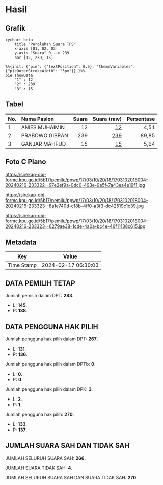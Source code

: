 # Hasil

## Grafik

```mermaid
xychart-beta
    title "Perolehan Suara TPS"
    x-axis [01, 02, 03]
    y-axis "Suara" 0 --> 239
    bar [12, 239, 15]
```

```mermaid
%%{init: {"pie": {"textPosition": 0.5}, "themeVariables": {"pieOuterStrokeWidth": "5px"}} }%%
pie showData
    "1" : 12
    "2" : 239
    "3" : 15
```

## Tabel

| No. | Nama Paslon    | Suara | Suara (raw) | Persentase |
|:--- |:-------------- | -----:| -----------:| ----------:|
| 1   | ANIES MUHAIMIN | 12    | [12][p-1]   | 4,51       |
| 2   | PRABOWO GIBRAN | 239   | [239][p-2]  | 89,85      |
| 3   | GANJAR MAHFUD  | 15    | [15][p-3]   | 5,64       |


[p-1]: https://github.com/gigit-pemilu/pemilu-2024-17-bengkulu/blob/main/pilpres/hitung-suara/sub/17-bengkulu/sub/03-bengkulu-utara/sub/10-lais/sub/2018-lubuk-gedang/sub/004-tps/sub/paslon-1.txt
[p-2]: https://github.com/gigit-pemilu/pemilu-2024-17-bengkulu/blob/main/pilpres/hitung-suara/sub/17-bengkulu/sub/03-bengkulu-utara/sub/10-lais/sub/2018-lubuk-gedang/sub/004-tps/sub/paslon-2.txt
[p-3]: https://github.com/gigit-pemilu/pemilu-2024-17-bengkulu/blob/main/pilpres/hitung-suara/sub/17-bengkulu/sub/03-bengkulu-utara/sub/10-lais/sub/2018-lubuk-gedang/sub/004-tps/sub/paslon-3.txt

## Foto C Plano

https://sirekap-obj-formc.kpu.go.id/5b17/pemilu/ppwp/17/03/10/20/18/1703102018004-20240216-233322--97e2ef9a-0dc0-493e-9a5f-7a43ea4e19f1.jpg

https://sirekap-obj-formc.kpu.go.id/5b17/pemilu/ppwp/17/03/10/20/18/1703102018004-20240216-233323--8a1e740d-c18b-4ff0-a3f3-dc42519c1c39.jpg

https://sirekap-obj-formc.kpu.go.id/5b17/pemilu/ppwp/17/03/10/20/18/1703102018004-20240216-233323--6279ae38-1cde-4a0a-bc4e-46f11138c615.jpg


## Metadata

| Key        | Value               |
| ---------- | ------------------- |
| Time Stamp | 2024-02-17 06:30:03 |


## DATA PEMILIH TETAP

Jumlah pemilih dalam DPT: **283**.
 * L: **145**.
 * P: **138**.

## DATA PENGGUNA HAK PILIH

Jumlah pengguna hak pilih dalam DPT: **267**.
 * L: **131**.
 * P: **136**.

Jumlah pengguna hak pilih dalam DPTb: **0**.
 * L: **0**.
 * P: **0**.

Jumlah pengguna hak pilih dalam DPK: **3**.
 * L: **2**.
 * P: **1**.

Jumlah pengguna hak pilih: **270**.
 * L: **133**.
 * P: **137**.

## JUMLAH SUARA SAH DAN TIDAK SAH

JUMLAH SELURUH SUARA SAH: **266**.

JUMLAH SUARA TIDAK SAH: **4**.

JUMLAH SELURUH SUARA SAH DAN SUARA TIDAK SAH: **270**.


